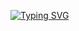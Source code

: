 [![Typing SVG](https://readme-typing-svg.demolab.com?font=Fira+Code&size=30&duration=2000&pause=1000&color=10A1B8&center=true&vCenter=true&width=700&height=400&lines=Hi%F0%9F%91%8B;I'm+Imran;I'm+interested+in+Android+and+Linux;I'm+learning+Java%2C+Kotlin+and+C)](https://git.io/typing-svg)
<!---
IJoseph23/IJoseph23 is a ✨ special ✨ repository because its `README.md` (this file) appears on your GitHub profile.
You can click the Preview link to take a look at your changes.
--->

